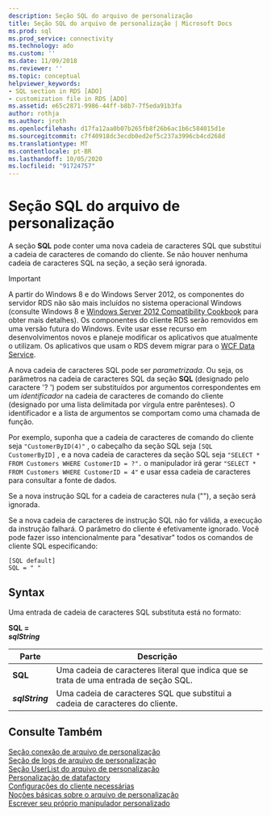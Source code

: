 ```yaml
---
description: Seção SQL do arquivo de personalização
title: Seção SQL do arquivo de personalização | Microsoft Docs
ms.prod: sql
ms.prod_service: connectivity
ms.technology: ado
ms.custom: ''
ms.date: 11/09/2018
ms.reviewer: ''
ms.topic: conceptual
helpviewer_keywords:
- SQL section in RDS [ADO]
- customization file in RDS [ADO]
ms.assetid: e65c2871-9986-44ff-b8b7-7f5eda91b3fa
author: rothja
ms.author: jroth
ms.openlocfilehash: d17fa12aa0b07b265fb8f26b6ac1b6c584015d1e
ms.sourcegitcommit: c7f40918dc3ecdb0ed2ef5c237a3996cb4cd268d
ms.translationtype: MT
ms.contentlocale: pt-BR
ms.lasthandoff: 10/05/2020
ms.locfileid: "91724757"
---
```

# <a name="customization-file-sql-section"></a>Seção SQL do arquivo de personalização
A seção **SQL** pode conter uma nova cadeia de caracteres SQL que substitui a cadeia de caracteres de comando do cliente. Se não houver nenhuma cadeia de caracteres SQL na seção, a seção será ignorada.  
  
> [!IMPORTANT]
>  A partir do Windows 8 e do Windows Server 2012, os componentes do servidor RDS não são mais incluídos no sistema operacional Windows (consulte Windows 8 e [Windows Server 2012 Compatibility Cookbook](https://www.microsoft.com/download/details.aspx?id=27416) para obter mais detalhes). Os componentes do cliente RDS serão removidos em uma versão futura do Windows. Evite usar esse recurso em desenvolvimentos novos e planeje modificar os aplicativos que atualmente o utilizam. Os aplicativos que usam o RDS devem migrar para o [WCF Data Service](/dotnet/framework/wcf/).  
  
 A nova cadeia de caracteres SQL pode ser *parametrizada*. Ou seja, os parâmetros na cadeia de caracteres SQL da seção **SQL** (designado pelo caractere '? ') podem ser substituídos por argumentos correspondentes em um *identificador* na cadeia de caracteres de comando do cliente (designado por uma lista delimitada por vírgula entre parênteses). O identificador e a lista de argumentos se comportam como uma chamada de função.  
  
 Por exemplo, suponha que a cadeia de caracteres de comando do cliente seja `"CustomerByID(4)"` , o cabeçalho da seção SQL seja `[SQL CustomerByID]` , e a nova cadeia de caracteres da seção SQL seja `"SELECT * FROM Customers WHERE CustomerID = ?".` o manipulador irá gerar `"SELECT * FROM Customers WHERE CustomerID = 4"` e usar essa cadeia de caracteres para consultar a fonte de dados.  
  
 Se a nova instrução SQL for a cadeia de caracteres nula (""), a seção será ignorada.  
  
 Se a nova cadeia de caracteres de instrução SQL não for válida, a execução da instrução falhará. O parâmetro do cliente é efetivamente ignorado. Você pode fazer isso intencionalmente para "desativar" todos os comandos de cliente SQL especificando:  
  
```console
[SQL default]   
SQL = " "  
```  
  
## <a name="syntax"></a>Syntax  
 Uma entrada de cadeia de caracteres SQL substituta está no formato:  
  
 **SQL =**   
 ***sqlString***  
  
|Parte|Descrição|  
|----------|-----------------|  
|**SQL**|Uma cadeia de caracteres literal que indica que se trata de uma entrada de seção SQL.|  
|***sqlString***|Uma cadeia de caracteres SQL que substitui a cadeia de caracteres do cliente.|  
  
## <a name="see-also"></a>Consulte Também  
 [Seção conexão de arquivo de personalização](./customization-file-connect-section.md)   
 [Seção de logs de arquivo de personalização](./customization-file-logs-section.md)   
 [Seção UserList do arquivo de personalização](./customization-file-userlist-section.md)   
 [Personalização de datafactory](./datafactory-customization.md)   
 [Configurações do cliente necessárias](./required-client-settings.md)   
 [Noções básicas sobre o arquivo de personalização](./understanding-the-customization-file.md)   
 [Escrever seu próprio manipulador personalizado](./writing-your-own-customized-handler.md)
